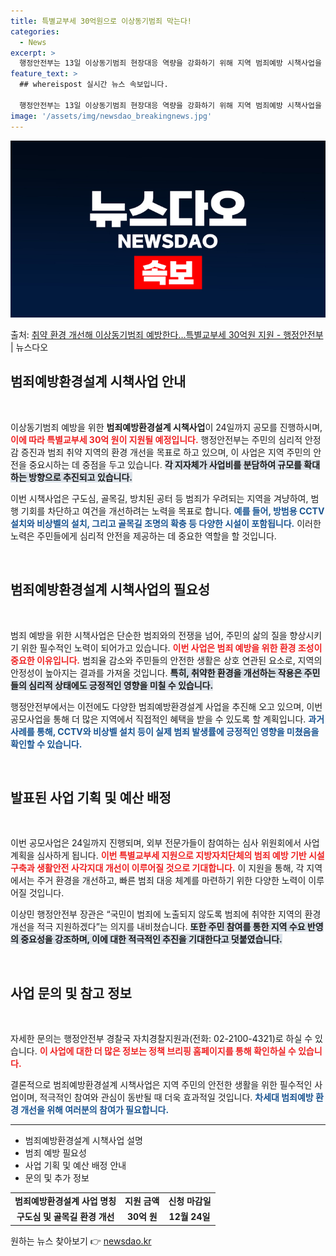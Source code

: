 ```yaml
---
title: 특별교부세 30억원으로 이상동기범죄 막는다!
categories:
  - News
excerpt: >
  행정안전부는 13일 이상동기범죄 현장대응 역량을 강화하기 위해 지역 범죄예방 시책사업을 공모해 특별교부세 3…
feature_text: >
  ## whereispost 실시간 뉴스 속보입니다.

  행정안전부는 13일 이상동기범죄 현장대응 역량을 강화하기 위해 지역 범죄예방 시책사업을 공모해 특별교부세 3…
image: '/assets/img/newsdao_breakingnews.jpg'
---
```


![뉴스다오 속보](/assets/img/newsdao_breakingnews.jpg)

<p>출처: <a href="https://newsdao.kr/2493" rel="dofollow">취약 환경 개선해 이상동기범죄 예방한다…특별교부세 30억원 지원 - 행정안전부</a> | 뉴스다오</p>

<h2 data-ke-size="size26">범죄예방환경설계 시책사업 안내</h2>

<p data-ke-size="size16">&nbsp;</p>

이상동기범죄 예방을 위한 **범죄예방환경설계 시책사업**이 24일까지 공모를 진행하시며, <b><span style="color: #ee2323;">이에 따라 특별교부세 30억 원이 지원될 예정입니다.</span></b> 행정안전부는 주민의 심리적 안정감 증진과 범죄 취약 지역의 환경 개선을 목표로 하고 있으며, 이 사업은 지역 주민의 안전을 중요시하는 데 중점을 두고 있습니다. <b><span style="background-color: #21538527;">각 지자체가 사업비를 분담하여 규모를 확대하는 방향으로 추진되고 있습니다.</span></b> 

이번 시책사업은 구도심, 골목길, 방치된 공터 등 범죄가 우려되는 지역을 겨냥하여, 범행 기회를 차단하고 여건을 개선하려는 노력을 목표로 합니다. <b><span style="color: #1a5490;">예를 들어, 방범용 CCTV 설치와 비상벨의 설치, 그리고 골목길 조명의 확충 등 다양한 시설이 포함됩니다.</span></b> 이러한 노력은 주민들에게 심리적 안전을 제공하는 데 중요한 역할을 할 것입니다.

<p data-ke-size="size16">&nbsp;</p>

<h2 data-ke-size="size26">범죄예방환경설계 시책사업의 필요성</h2>

<p data-ke-size="size16">&nbsp;</p>

범죄 예방을 위한 시책사업은 단순한 범죄와의 전쟁을 넘어, 주민의 삶의 질을 향상시키기 위한 필수적인 노력이 되어가고 있습니다. <b><span style="color: #ee2323;">이번 사업은 범죄 예방을 위한 환경 조성이 중요한 이유입니다.</span></b> 범죄율 감소와 주민들의 안전한 생활은 상호 연관된 요소로, 지역의 안정성이 높아지는 결과를 가져올 것입니다. <b><span style="background-color: #21538527;">특히, 취약한 환경을 개선하는 작용은 주민들의 심리적 상태에도 긍정적인 영향을 미칠 수 있습니다.</span></b>

행정안전부에서는 이전에도 다양한 범죄예방환경설계 사업을 추진해 오고 있으며, 이번 공모사업을 통해 더 많은 지역에서 직접적인 혜택을 받을 수 있도록 할 계획입니다. <b><span style="color: #1a5490;">과거 사례를 통해, CCTV와 비상벨 설치 등이 실제 범죄 발생률에 긍정적인 영향을 미쳤음을 확인할 수 있습니다.</span></b>

<p data-ke-size="size16">&nbsp;</p>

<h2 data-ke-size="size26">발표된 사업 기획 및 예산 배정</h2>

<p data-ke-size="size16">&nbsp;</p>

이번 공모사업은 24일까지 진행되며, 외부 전문가들이 참여하는 심사 위원회에서 사업 계획을 심사하게 됩니다. <b><span style="color: #ee2323;">이번 특별교부세 지원으로 지방자치단체의 범죄 예방 기반 시설 구축과 생활안전 사각지대 개선이 이루어질 것으로 기대합니다.</span></b> 이 지원을 통해, 각 지역에서는 주거 환경을 개선하고, 빠른 범죄 대응 체계를 마련하기 위한 다양한 노력이 이루어질 것입니다.

이상민 행정안전부 장관은 “국민이 범죄에 노출되지 않도록 범죄에 취약한 지역의 환경 개선을 적극 지원하겠다”는 의지를 내비쳤습니다. <b><span style="background-color: #21538527;">또한 주민 참여를 통한 지역 수요 반영의 중요성을 강조하며, 이에 대한 적극적인 추진을 기대한다고 덧붙였습니다.</span></b> 

<p data-ke-size="size16">&nbsp;</p>

<h2 data-ke-size="size26">사업 문의 및 참고 정보</h2>

<p data-ke-size="size16">&nbsp;</p>

자세한 문의는 행정안전부 경찰국 자치경찰지원과(전화: 02-2100-4321)로 하실 수 있습니다. <b><span style="color: #ee2323;">이 사업에 대한 더 많은 정보는 정책 브리핑 홈페이지를 통해 확인하실 수 있습니다.</span></b> 

결론적으로 범죄예방환경설계 시책사업은 지역 주민의 안전한 생활을 위한 필수적인 사업이며, 적극적인 참여와 관심이 동반될 때 더욱 효과적일 것입니다. <b><span style="color: #1a5490;">차세대 범죄예방 환경 개선을 위해 여러분의 참여가 필요합니다.</span></b> 

<hr>

<ul>
    <li>범죄예방환경설계 시책사업 설명</li>
    <li>범죄 예방 필요성</li>
    <li>사업 기획 및 예산 배정 안내</li>
    <li>문의 및 추가 정보</li>
</ul>

<table style="width: 100%; border-collapse: collapse;">
    <tr>
        <td style="text-align: center; height: 17px;"><b>범죄예방환경설계 사업 명칭</b></td>
        <td style="text-align: center; height: 17px;"><b>지원 금액</b></td>
        <td style="text-align: center; height: 17px;"><b>신청 마감일</b></td>
    </tr>
    <tr>
        <td style="text-align: center; height: 17px;"><b>구도심 및 골목길 환경 개선</b></td>
        <td style="text-align: center; height: 17px;"><b>30억 원</b></td>
        <td style="text-align: center; height: 17px;"><b>12월 24일</b></td>
    </tr>
</table> 

원하는 뉴스 찾아보기 👉 <a href="https://newsdao.kr" rel="dofollow">newsdao.kr</a>


